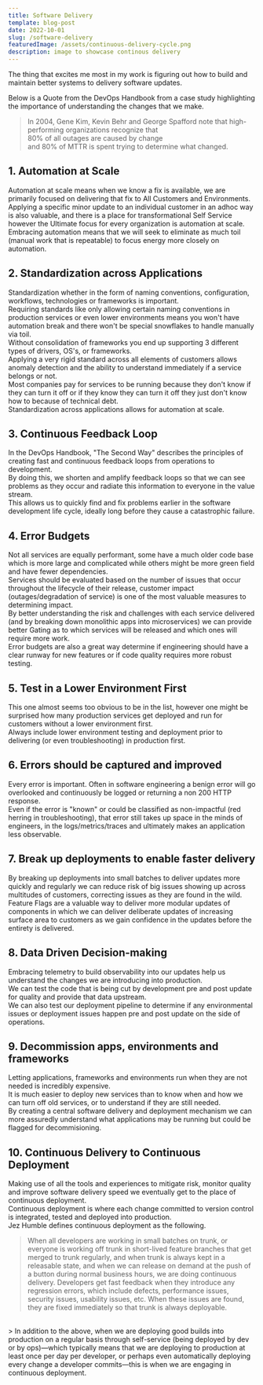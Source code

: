 ```yaml
---
title: Software Delivery
template: blog-post
date: 2022-10-01
slug: /software-delivery
featuredImage: /assets/continuous-delivery-cycle.png
description: image to showcase continous delivery
---
```

The thing that excites me most in my work is figuring out how to build and maintain better systems to delivery software updates.<br>

Below is a Quote from the DevOps Handbook from a case study highlighting the importance of understanding the changes that we make.<br>
>In 2004, Gene Kim, Kevin Behr and George Spafford note that high-performing organizations recognize that<br>
> 80% of all outages are caused by change<br>
> and 80% of MTTR is spent trying to determine what changed.<br>

## 1. Automation at Scale
Automation at scale means when we know a fix is available, we are primarily focused on delivering that fix to All Customers and Environments.<br>
Applying a specific minor update to an individual customer in an adhoc way is also valuable, and there is a place for transformational Self Service however the Ultimate focus for every organization is automation at scale.<br>
Embracing automation means that we will seek to eliminate as much toil (manual work that is repeatable) to focus energy more closely on automation.

## 2. Standardization across Applications
Standardization whether in the form of naming conventions, configuration, workflows, technologies or frameworks is important.<br>
Requiring standards like only allowing certain naming conventions in production services or even lower environments  means you won't have automation break and there won't be special snowflakes to handle manually via toil.<br>
Without consolidation of frameworks you end up supporting 3 different types of drivers, OS's, or frameworks.<br>
Applying a very rigid standard across all elements of customers allows anomaly detection and the ability to understand immediately if a service belongs or not.<br>
Most companies pay for services to be running because they don't know if they can turn it off or if they know they can turn it off they just don't know how to because of technical debt.<br>
Standardization across applications allows for automation at scale.<br>

## 3. Continuous Feedback Loop
In the DevOps Handbook, "The Second Way" describes the principles of creating fast and continuous feedback loops from operations to development.<br>
By doing this, we shorten and amplify feedback loops so that we can see problems as they occur and radiate this information to everyone in the value stream.<br>
This allows us to quickly find and fix problems earlier in the software development life cycle, ideally long before they cause a catastrophic failure.<br>

## 4. Error Budgets
Not all services are equally performant, some have a much older code base which is more large and complicated while others might be more green field and have fewer dependencies.<br>
Services should be evaluated based on the number of issues that occur throughout the lifecycle of their release, customer impact (outages/degradation of service) is one of the most valuable measures to determining impact.<br>
By better understanding the risk and challenges with each service delivered (and by breaking down monolithic apps into microservices) we can provide better Gating as to which services will be released and which ones will require more work.<br>
Error budgets are also a great way determine if engineering should have a clear runway for new features or if code quality requires more robust testing.<br>

## 5. Test in a Lower Environment First
This one almost seems too obvious to be in the list, however one might be surprised how many production services get deployed and run for customers without a lower environment first.<br>
Always include lower environment testing and deployment prior to delivering (or even troubleshooting) in production first.<br>

## 6. Errors should be captured and improved
Every error is important. Often in software engineering a benign error will go overlooked and continuously be logged or returning a non 200 HTTP response.<br>
Even if the error is "known" or could be classified as non-impactful (red herring in troubleshooting), that error still takes up space in the minds of engineers, in the logs/metrics/traces and ultimately makes an application less observable.<br>

## 7. Break up deployments to enable faster delivery
By breaking up deployments into small batches to deliver updates more quickly and regularly we can reduce risk of big issues showing up across multitudes of customers, correcting issues as they are found in the wild.<br>
Feature Flags are a valuable way to deliver more modular updates of components in which we can deliver deliberate updates of increasing surface area to customers as we gain confidence in the updates before the entirety is delivered.<br>

## 8. Data Driven Decision-making
Embracing telemetry to build observability into our updates help us understand the changes we are introducing into production.<br>
We can test the code that is being cut by development pre and post update for quality and provide that data upstream.<br>
We can also test our deployment pipeline to determine if any environmental issues or deployment issues happen pre and post update on the side of operations.<br>

## 9. Decommission apps, environments and frameworks
Letting applications, frameworks and environments run when they are not needed is incredibly expensive.<br>
It is much easier to deploy new services than to know when and how we can turn off old services, or to understand if they are still needed.<br>
By creating a central software delivery and deployment mechanism we can more assuredly understand what applications may be running but could be flagged for decommisioning.<br>

## 10. Continuous Delivery to Continuous Deployment
Making use of all the tools and experiences to mitigate risk, monitor quality and improve software delivery speed we eventually get to the place of continuous deployment.<br>
Continuous deployment is where each change committed to version control is integrated, tested and deployed into production.<br>
Jez Humble defines continuous deployment as the following.

> When all developers are working in small batches on trunk, or everyone is working off trunk in short-lived feature branches that get merged to trunk regularly, and when trunk is always kept in a releasable state, and when we can release on demand at the push of a button during normal business hours, we are doing continuous delivery.
> Developers get fast feedback when they introduce any regression errors, which include defects, performance issues, security issues, usability issues, etc.
> When these issues are found, they are fixed immediately so that trunk is always deployable.
<br>
> In addition to the above, when we are deploying good builds into production on a regular basis through self-service (being deployed by dev or by ops)—which typically means that we are deploying to production at least once per day per developer, or perhaps even automatically deploying every change a developer commits—this is when we are engaging in continuous deployment.
<br>